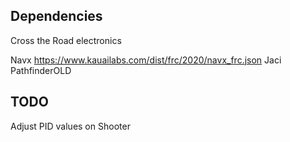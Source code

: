 ## Dependencies

Cross the Road electronics

Navx
https://www.kauailabs.com/dist/frc/2020/navx_frc.json
Jaci PathfinderOLD

## TODO

Adjust PID values on Shooter